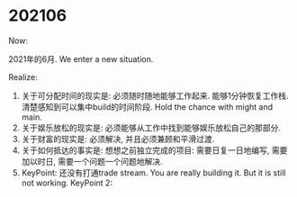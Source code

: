 # 202106

Now:

2021年的6月. We enter a new situation.

Realize:

1. 关于可分配时间的现实是: 必须随时随地能够工作起来. 能够1分钟恢复工作栈.
清楚感知到可以集中build的时间阶段. Hold the chance with might and main.
2. 关于娱乐放松的现实是: 必须能够从工作中找到能够娱乐放松自己的那部分.
3. 关于财富的现实是: 必须解决, 并且必须兼顾和平滑过渡.
4. 关于如何抵达的事实是: 想想之前独立完成的项目: 需要日复一日地编写, 需要加以时日,
需要一个问题一个问题地解决.
5. KeyPoint: 还没有打通trade stream. You are really building it. But it is still not working.
KeyPoint 2:
